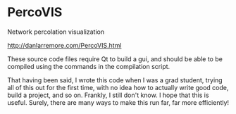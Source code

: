 # PercoVIS
Network percolation visualization

http://danlarremore.com/PercoVIS.html

These source code files require Qt to build a gui, and should be able to be compiled using the commands in the compilation script. 

That having been said, I wrote this code when I was a grad student, trying all of this out for the first time, with no idea how to actually write good code, build a project, and so on. Frankly, I still don't know. I hope that this is useful. Surely, there are many ways to make this run far, far more efficiently!
